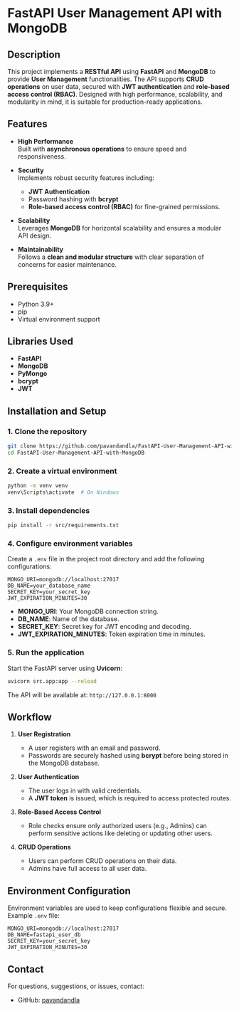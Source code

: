 
# **FastAPI User Management API with MongoDB**

## **Description**

This project implements a **RESTful API** using **FastAPI** and **MongoDB** to provide **User Management** functionalities. The API supports **CRUD operations** on user data, secured with **JWT authentication** and **role-based access control (RBAC)**. Designed with high performance, scalability, and modularity in mind, it is suitable for production-ready applications.



## **Features**

- **High Performance**  
    Built with **asynchronous operations** to ensure speed and responsiveness.
    
- **Security**  
    Implements robust security features including:
    
    - **JWT Authentication**
    - Password hashing with **bcrypt**
    - **Role-based access control (RBAC)** for fine-grained permissions.
- **Scalability**  
    Leverages **MongoDB** for horizontal scalability and ensures a modular API design.
    
- **Maintainability**  
    Follows a **clean and modular structure** with clear separation of concerns for easier maintenance.
    


## Prerequisites

- Python 3.9+
- pip
- Virtual environment support
  
## **Libraries Used**

- **FastAPI**
- **MongoDB**
- **PyMongo**
- **bcrypt** 
- **JWT** 



## **Installation and Setup**

### **1. Clone the repository**

```bash
git clone https://github.com/pavandandla/FastAPI-User-Management-API-with-MongoDB.git
cd FastAPI-User-Management-API-with-MongoDB
```

### **2. Create a virtual environment**

```bash
python -m venv venv
venv\Scripts\activate  # On Windows
```

### **3. Install dependencies**

```bash
pip install -r src/requirements.txt
```

### **4. Configure environment variables**

Create a `.env` file in the project root directory and add the following configurations:

```plaintext
MONGO_URI=mongodb://localhost:27017
DB_NAME=your_database_name
SECRET_KEY=your_secret_key
JWT_EXPIRATION_MINUTES=30
```

- **MONGO_URI**: Your MongoDB connection string.
- **DB_NAME**: Name of the database.
- **SECRET_KEY**: Secret key for JWT encoding and decoding.
- **JWT_EXPIRATION_MINUTES**: Token expiration time in minutes.



### **5. Run the application**

Start the FastAPI server using **Uvicorn**:

```bash
uvicorn src.app:app --reload
```

The API will be available at: `http://127.0.0.1:8000`





## **Workflow**

1. **User Registration**
    
    - A user registers with an email and password.
    - Passwords are securely hashed using **bcrypt** before being stored in the MongoDB database.
2. **User Authentication**
    
    - The user logs in with valid credentials.
    - A **JWT token** is issued, which is required to access protected routes.
3. **Role-Based Access Control**
    
    - Role checks ensure only authorized users (e.g., Admins) can perform sensitive actions like deleting or updating other users.
4. **CRUD Operations**
    
    - Users can perform CRUD operations on their data.
    - Admins have full access to all user data.



## **Environment Configuration**

Environment variables are used to keep configurations flexible and secure. Example `.env` file:

```plaintext
MONGO_URI=mongodb://localhost:27017
DB_NAME=fastapi_user_db
SECRET_KEY=your_secret_key
JWT_EXPIRATION_MINUTES=30
```



## **Contact**

For questions, suggestions, or issues, contact:

- GitHub: [pavandandla](https://github.com/pavandandla)
